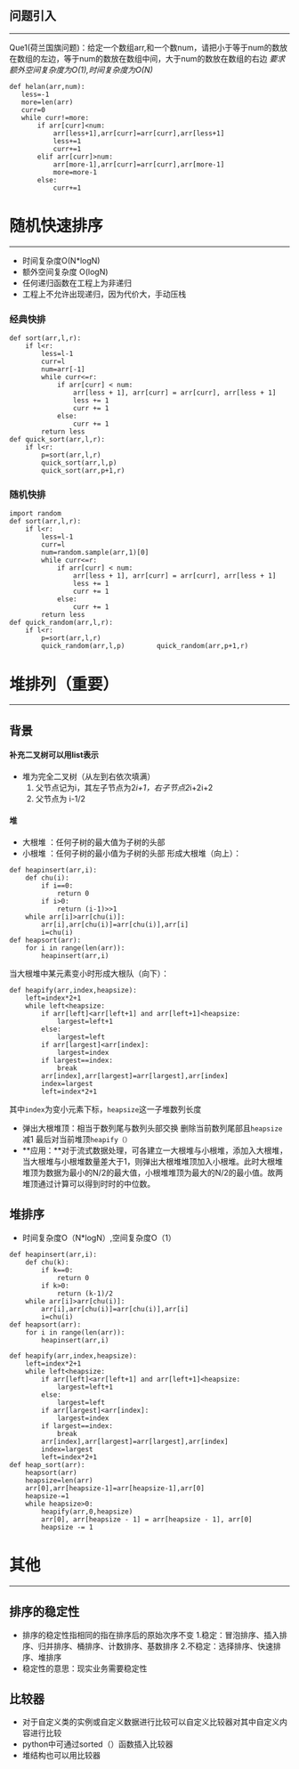 ## 问题引入 
---
Que1(荷兰国旗问题)：给定一个数组arr,和一个数num，请把小于等于num的数放在数组的左边，等于num的数放在数组中间，大于num的数放在数组的右边 *要求额外空间复杂度为O(1),时间复杂度为O(N)*
 ```
def helan(arr,num):
    less=-1
    more=len(arr)
    curr=0
    while curr!=more:
        if arr[curr]<num:
            arr[less+1],arr[curr]=arr[curr],arr[less+1]
            less+=1
            curr+=1
        elif arr[curr]>num:
            arr[more-1],arr[curr]=arr[curr],arr[more-1]
            more=more-1
        else:
            curr+=1
```
# 随机快速排序
--- 
- 时间复杂度O(N*logN)
- 额外空间复杂度 O(logN)
- 任何递归函数在工程上为非递归
- 工程上不允许出现递归，因为代价大，手动压栈
### 经典快排
```
def sort(arr,l,r): 
    if l<r:
        less=l-1
        curr=l
        num=arr[-1]
        while curr<=r:
            if arr[curr] < num:
                arr[less + 1], arr[curr] = arr[curr], arr[less + 1]
                less += 1
                curr += 1
            else:
                curr += 1
        return less
def quick_sort(arr,l,r):
    if l<r:
        p=sort(arr,l,r)
        quick_sort(arr,l,p)
        quick_sort(arr,p+1,r)
```
### 随机快排
```
import random
def sort(arr,l,r):
    if l<r:
        less=l-1
        curr=l
        num=random.sample(arr,1)[0]
        while curr<=r:
            if arr[curr] < num:
                arr[less + 1], arr[curr] = arr[curr], arr[less + 1]
                less += 1
                curr += 1
            else:
                curr += 1
        return less
def quick_random(arr,l,r):
    if l<r:
        p=sort(arr,l,r)
        quick_random(arr,l,p)        quick_random(arr,p+1,r)
```

# 堆排列（重要）
---
## 背景
#### 补充二叉树可以用list表示
- 堆为完全二叉树（从左到右依次填满）
    1. 父节点记为i，其左子节点为2*i+1，右子节点2*i+2i+2
    2. 父节点为 i-1/2

#### 堆 
- 大根堆 ：任何子树的最大值为子树的头部 
- 小根堆 ：任何子树的最小值为子树的头部 
形成大根堆（向上）：
```
def heapinsert(arr,i):
    def chu(i):
        if i==0:
            return 0
        if i>0:
            return (i-1)>>1
    while arr[i]>arr[chu(i)]:
        arr[i],arr[chu(i)]=arr[chu(i)],arr[i]
        i=chu(i)
def heapsort(arr):
    for i in range(len(arr)):
        heapinsert(arr,i)
```
当大根堆中某元素变小时形成大根队（向下）：
```
def heapify(arr,index,heapsize):
    left=index*2+1
    while left<heapsize:
        if arr[left]<arr[left+1] and arr[left+1]<heapsize:
            largest=left+1
        else:
            largest=left
        if arr[largest]<arr[index]:
            largest=index
        if largest==index:
            break
        arr[index],arr[largest]=arr[largest],arr[index]
        index=largest
        left=index*2+1
```
其中``index``为变小元素下标，``heapsize``这一子堆数列长度
- 弹出大根堆顶：相当于数列尾与数列头部交换 删除当前数列尾部且``heapsize``减1 最后对当前堆顶``heapify（）``
- **应用：**对于流式数据处理，可各建立一大根堆与小根堆，添加入大根堆，当大根堆与小根堆数量差大于1，则弹出大根堆堆顶加入小根堆。此时大根堆堆顶为数据为最小的N/2的最大值，小根堆堆顶为最大的N/2的最小值。故两堆顶通过计算可以得到时时的中位数。
## 堆排序
- 时间复杂度O（N*logN）,空间复杂度O（1）
```
def heapinsert(arr,i):
    def chu(k):
        if k==0:
            return 0
        if k>0:
            return (k-1)/2
    while arr[i]>arr[chu(i)]:
        arr[i],arr[chu(i)]=arr[chu(i)],arr[i]
        i=chu(i)
def heapsort(arr):
    for i in range(len(arr)):
        heapinsert(arr,i)

def heapify(arr,index,heapsize):
    left=index*2+1
    while left<heapsize:
        if arr[left]<arr[left+1] and arr[left+1]<heapsize:
            largest=left+1
        else:
            largest=left
        if arr[largest]<arr[index]:
            largest=index
        if largest==index:
            break
        arr[index],arr[largest]=arr[largest],arr[index]
        index=largest
        left=index*2+1
def heap_sort(arr):
    heapsort(arr)
    heapsize=len(arr)
    arr[0],arr[heapsize-1]=arr[heapsize-1],arr[0]
    heapsize-=1
    while heapsize>0:
        heapify(arr,0,heapsize)
        arr[0], arr[heapsize - 1] = arr[heapsize - 1], arr[0]
        heapsize -= 1
```

# 其他
---
## 排序的稳定性
- 排序的稳定性指相同的指在排序后的原始次序不变 
  1.稳定：冒泡排序、插入排序、归并排序、桶排序、计数排序、基数排序
  2.不稳定：选择排序、快速排序、堆排序
- 稳定性的意思：现实业务需要稳定性

## 比较器
- 对于自定义类的实例或自定义数据进行比较可以自定义比较器对其中自定义内容进行比较
- python中可通过sorted（）函数插入比较器
- 堆结构也可以用比较器
